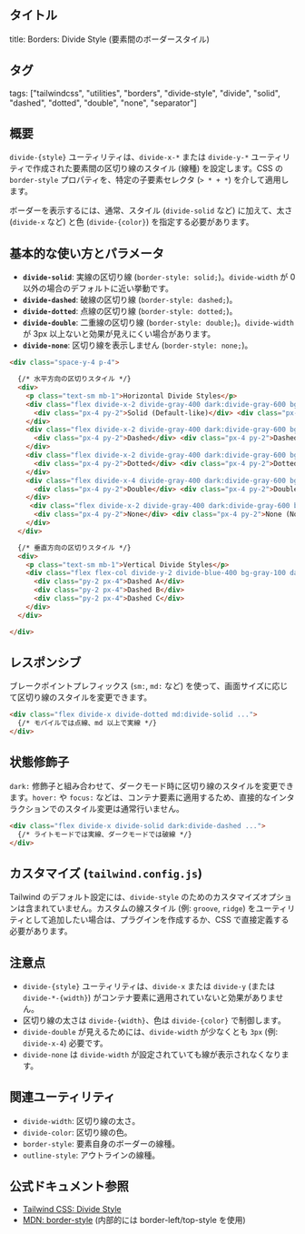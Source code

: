 ## タイトル
title: Borders: Divide Style (要素間のボーダースタイル)

## タグ
tags: ["tailwindcss", "utilities", "borders", "divide-style", "divide", "solid", "dashed", "dotted", "double", "none", "separator"]

## 概要
`divide-{style}` ユーティリティは、`divide-x-*` または `divide-y-*` ユーティリティで作成された要素間の区切り線のスタイル (線種) を設定します。CSS の `border-style` プロパティを、特定の子要素セレクタ (`> * + *`) を介して適用します。

ボーダーを表示するには、通常、スタイル (`divide-solid` など) に加えて、太さ (`divide-x` など) と色 (`divide-{color}`) を指定する必要があります。

## 基本的な使い方とパラメータ

*   **`divide-solid`**: 実線の区切り線 (`border-style: solid;`)。`divide-width` が 0 以外の場合のデフォルトに近い挙動です。
*   **`divide-dashed`**: 破線の区切り線 (`border-style: dashed;`)。
*   **`divide-dotted`**: 点線の区切り線 (`border-style: dotted;`)。
*   **`divide-double`**: 二重線の区切り線 (`border-style: double;`)。`divide-width` が 3px 以上ないと効果が見えにくい場合があります。
*   **`divide-none`**: 区切り線を表示しません (`border-style: none;`)。

```html
<div class="space-y-4 p-4">

  {/* 水平方向の区切りスタイル */}
  <div>
    <p class="text-sm mb-1">Horizontal Divide Styles</p>
    <div class="flex divide-x-2 divide-gray-400 dark:divide-gray-600 bg-gray-100 dark:bg-gray-800 rounded p-2 mb-2 divide-solid">
      <div class="px-4 py-2">Solid (Default-like)</div> <div class="px-4 py-2">Solid</div>
    </div>
    <div class="flex divide-x-2 divide-gray-400 dark:divide-gray-600 bg-gray-100 dark:bg-gray-800 rounded p-2 mb-2 divide-dashed">
      <div class="px-4 py-2">Dashed</div> <div class="px-4 py-2">Dashed</div>
    </div>
    <div class="flex divide-x-2 divide-gray-400 dark:divide-gray-600 bg-gray-100 dark:bg-gray-800 rounded p-2 mb-2 divide-dotted">
      <div class="px-4 py-2">Dotted</div> <div class="px-4 py-2">Dotted</div>
    </div>
    <div class="flex divide-x-4 divide-gray-400 dark:divide-gray-600 bg-gray-100 dark:bg-gray-800 rounded p-2 mb-2 divide-double"> {/* divide-x-4 で太く */}
      <div class="px-4 py-2">Double</div> <div class="px-4 py-2">Double</div>
    </div>
     <div class="flex divide-x-2 divide-gray-400 dark:divide-gray-600 bg-gray-100 dark:bg-gray-800 rounded p-2 divide-none">
      <div class="px-4 py-2">None</div> <div class="px-4 py-2">None (No divider)</div>
    </div>
  </div>

  {/* 垂直方向の区切りスタイル */}
  <div>
    <p class="text-sm mb-1">Vertical Divide Styles</p>
    <div class="flex flex-col divide-y-2 divide-blue-400 bg-gray-100 dark:bg-gray-800 rounded p-2 w-48 divide-dashed">
      <div class="py-2 px-4">Dashed A</div>
      <div class="py-2 px-4">Dashed B</div>
      <div class="py-2 px-4">Dashed C</div>
    </div>
  </div>

</div>
```

## レスポンシブ

ブレークポイントプレフィックス (`sm:`, `md:` など) を使って、画面サイズに応じて区切り線のスタイルを変更できます。

```html
<div class="flex divide-x divide-dotted md:divide-solid ...">
  {/* モバイルでは点線、md 以上で実線 */}
</div>
```

## 状態修飾子

`dark:` 修飾子と組み合わせて、ダークモード時に区切り線のスタイルを変更できます。`hover:` や `focus:` などは、コンテナ要素に適用するため、直接的なインタラクションでのスタイル変更は通常行いません。

```html
<div class="flex divide-x divide-solid dark:divide-dashed ...">
  {/* ライトモードでは実線、ダークモードでは破線 */}
</div>
```

## カスタマイズ (`tailwind.config.js`)

Tailwind のデフォルト設定には、`divide-style` のためのカスタマイズオプションは含まれていません。カスタムの線スタイル (例: `groove`, `ridge`) をユーティリティとして追加したい場合は、プラグインを作成するか、CSS で直接定義する必要があります。

## 注意点

*   `divide-{style}` ユーティリティは、`divide-x` または `divide-y` (または `divide-*-{width}`) がコンテナ要素に適用されていないと効果がありません。
*   区切り線の太さは `divide-{width}`、色は `divide-{color}` で制御します。
*   `divide-double` が見えるためには、`divide-width` が少なくとも `3px` (例: `divide-x-4`) 必要です。
*   `divide-none` は `divide-width` が設定されていても線が表示されなくなります。

## 関連ユーティリティ

*   `divide-width`: 区切り線の太さ。
*   `divide-color`: 区切り線の色。
*   `border-style`: 要素自身のボーダーの線種。
*   `outline-style`: アウトラインの線種。

## 公式ドキュメント参照
*   [Tailwind CSS: Divide Style](https://tailwindcss.com/docs/divide-style)
*   [MDN: border-style](https://developer.mozilla.org/en-US/docs/Web/CSS/border-style) (内部的には border-left/top-style を使用)